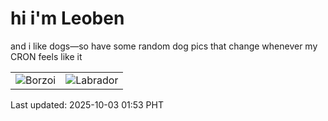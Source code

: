 # hi i'm Leoben

and i like dogs—so have some random dog pics that change whenever my CRON feels like it

|  |  |
|--------|----------|
| ![Borzoi](https://random-dog-vercel.vercel.app/api/random-borzoi?v=1759427601) | ![Labrador](https://random-dog-vercel.vercel.app/api/random-labrador?v=1759427601) |

Last updated: 2025-10-03 01:53 PHT
